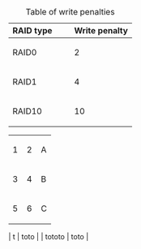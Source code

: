 <table>
<caption>Table of write penalties</caption>
<colgroup>
<col width="50%" />
<col width="50%" />
</colgroup>
<thead>
<tr class="header">
<th align="left">RAID type</th>
<th align="left">Write penalty</th>
</tr>
</thead>
<tbody>
<tr class="odd">
<td align="left"><p>RAID0</p></td>
<td align="left"><p>2</p></td>
</tr>
<tr class="even">
<td align="left"><p>RAID1</p></td>
<td align="left"><p>4</p></td>
</tr>
<tr class="odd">
<td align="left"><p>RAID10</p></td>
<td align="left"><p>10</p></td>
</tr>
</tbody>
</table>

<table>
<colgroup>
<col width="33%" />
<col width="33%" />
<col width="33%" />
</colgroup>
<tbody>
<tr class="odd">
<td align="left"><p>1</p></td>
<td align="left"><p>2</p></td>
<td align="left"><p>A</p></td>
</tr>
<tr class="even">
<td align="left"><p>3</p></td>
<td align="left"><p>4</p></td>
<td align="left"><p>B</p></td>
</tr>
<tr class="odd">
<td align="left"><p>5</p></td>
<td align="left"><p>6</p></td>
<td align="left"><p>C</p></td>
</tr>
</tbody>
</table>

| t | toto | | tototo | toto |

